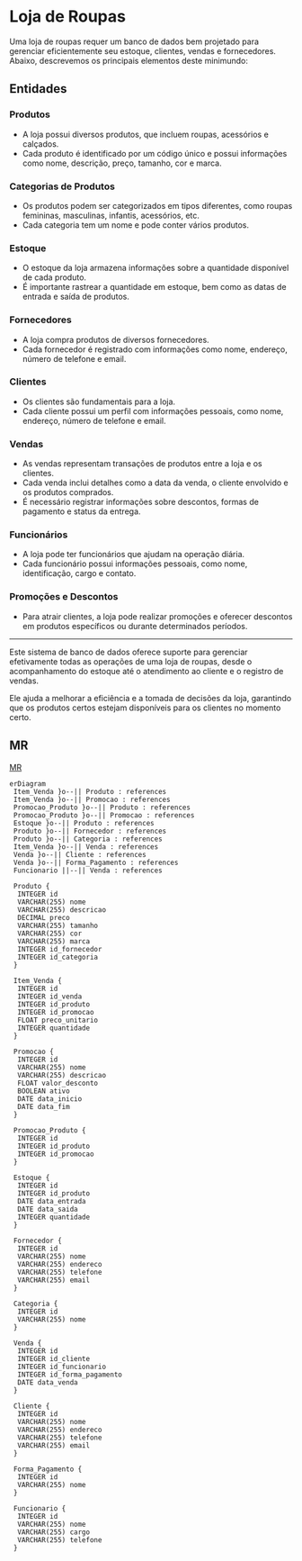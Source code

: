 # Loja de Roupas

Uma loja de roupas requer um banco de dados bem projetado para gerenciar eficientemente
seu estoque, clientes, vendas e fornecedores. Abaixo, descrevemos os principais elementos
deste minimundo:

## Entidades

### Produtos

- A loja possui diversos produtos, que incluem roupas, acessórios e calçados.
- Cada produto é identificado por um código único e possui informações como
  nome, descrição, preço, tamanho, cor e marca.

### Categorias de Produtos

- Os produtos podem ser categorizados em tipos diferentes, como roupas femininas,
  masculinas, infantis, acessórios, etc.
- Cada categoria tem um nome e pode conter vários produtos.

### Estoque

- O estoque da loja armazena informações sobre a quantidade disponível de cada
  produto.
- É importante rastrear a quantidade em estoque, bem como as datas de entrada
  e saída de produtos.

### Fornecedores

- A loja compra produtos de diversos fornecedores.
- Cada fornecedor é registrado com informações como nome, endereço, número
  de telefone e email.

### Clientes

- Os clientes são fundamentais para a loja.
- Cada cliente possui um perfil com informações pessoais, como nome, endereço,
  número de telefone e email.

### Vendas

- As vendas representam transações de produtos entre a loja e os clientes.
- Cada venda inclui detalhes como a data da venda, o cliente envolvido e os produtos
  comprados.
- É necessário registrar informações sobre descontos, formas de pagamento e
  status da entrega.

### Funcionários

- A loja pode ter funcionários que ajudam na operação diária.
- Cada funcionário possui informações pessoais, como nome, identificação,
  cargo e contato.

### Promoções e Descontos

- Para atrair clientes, a loja pode realizar promoções e oferecer descontos em
  produtos específicos ou durante determinados períodos.

---

Este sistema de banco de dados oferece suporte para gerenciar efetivamente todas
as operações de uma loja de roupas, desde o acompanhamento do estoque até o atendimento
ao cliente e o registro de vendas.

Ele ajuda a melhorar a eficiência e a tomada de decisões da loja, garantindo que
os produtos certos estejam disponíveis para os clientes no momento certo.

## MR

[MR](https://www.drawdb.app/editor?shareId=a9c45cac64125718fb8696042fcb4a9c)

```mermaid
erDiagram
 Item_Venda }o--|| Produto : references
 Item_Venda }o--|| Promocao : references
 Promocao_Produto }o--|| Produto : references
 Promocao_Produto }o--|| Promocao : references
 Estoque }o--|| Produto : references
 Produto }o--|| Fornecedor : references
 Produto }o--|| Categoria : references
 Item_Venda }o--|| Venda : references
 Venda }o--|| Cliente : references
 Venda }o--|| Forma_Pagamento : references
 Funcionario ||--|| Venda : references

 Produto {
  INTEGER id
  VARCHAR(255) nome
  VARCHAR(255) descricao
  DECIMAL preco
  VARCHAR(255) tamanho
  VARCHAR(255) cor
  VARCHAR(255) marca
  INTEGER id_fornecedor
  INTEGER id_categoria
 }

 Item_Venda {
  INTEGER id
  INTEGER id_venda
  INTEGER id_produto
  INTEGER id_promocao
  FLOAT preco_unitario
  INTEGER quantidade
 }

 Promocao {
  INTEGER id
  VARCHAR(255) nome
  VARCHAR(255) descricao
  FLOAT valor_desconto
  BOOLEAN ativo
  DATE data_inicio
  DATE data_fim
 }

 Promocao_Produto {
  INTEGER id
  INTEGER id_produto
  INTEGER id_promocao
 }

 Estoque {
  INTEGER id
  INTEGER id_produto
  DATE data_entrada
  DATE data_saida
  INTEGER quantidade
 }

 Fornecedor {
  INTEGER id
  VARCHAR(255) nome
  VARCHAR(255) endereco
  VARCHAR(255) telefone
  VARCHAR(255) email
 }

 Categoria {
  INTEGER id
  VARCHAR(255) nome
 }

 Venda {
  INTEGER id
  INTEGER id_cliente
  INTEGER id_funcionario
  INTEGER id_forma_pagamento
  DATE data_venda
 }

 Cliente {
  INTEGER id
  VARCHAR(255) nome
  VARCHAR(255) endereco
  VARCHAR(255) telefone
  VARCHAR(255) email
 }

 Forma_Pagamento {
  INTEGER id
  VARCHAR(255) nome
 }

 Funcionario {
  INTEGER id
  VARCHAR(255) nome
  VARCHAR(255) cargo
  VARCHAR(255) telefone
 }

```
